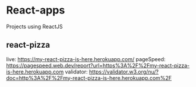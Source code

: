 # React-apps
Projects using ReactJS

## react-pizza
live: https://my-react-pizza-is-here.herokuapp.com/
pageSpeed: https://pagespeed.web.dev/report?url=https%3A%2F%2Fmy-react-pizza-is-here.herokuapp.com
validator: https://validator.w3.org/nu/?doc=http%3A%2F%2Fmy-react-pizza-is-here.herokuapp.com%2F